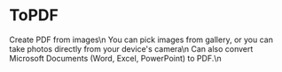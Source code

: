 # ToPDF
Create PDF from images\n
You can pick images from gallery, or you can take photos directly from your device's camera\n
Can also convert Microsoft Documents (Word, Excel, PowerPoint) to PDF.\n
